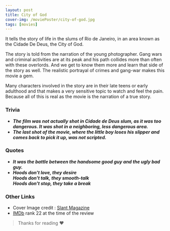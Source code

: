 ```yaml
---
layout: post
title: City of God
cover-img: /moviePoster/city-of-god.jpg
tags: [movies]
---
```


It tells the story of life in the slums of Rio de Janeiro, 
in an area known as the Cidade De Deus, the City of God.

The story is told from the narration of the young photographer. 
Gang wars and criminal activities are at its peak and his path collides
more than often with these overlords. And we get to know them more and
learn that side of the story as well. The realistic portrayal of crimes 
and gang-war makes this movie a gem. 

Many characters involved in the story are in their late teens or early adulthood and that 
makes a very sensitive topic to watch and feel the pain. Because all of this is real as the movie is the narration of a true story.


### Trivia
* ***The film was not actually shot in Cidade de Deus slum, as it was too dangerous. It was shot in a neighboring, less dangerous area.***
* ***The last shot of the movie, where the little boy loses his slipper and comes back to pick it up, was not scripted.***

### Quotes
* ***It was the battle between the handsome good guy and the ugly bad guy.***
* ***Hoods don't love, they desire <br /> 
 Hoods don't talk, they smooth-talk <br /> 
 Hoods don't stop, they take a break*** 


### Other Links
* Cover Image credit : [Slant Magazine](https://www.slantmagazine.com/wp-content/uploads/2015/07/interviews_fernandomeirelles.jpg)
* [IMDb](https://www.imdb.com/title/tt0317248/) rank 22 at the time of the review



> Thanks for reading ❤

